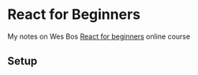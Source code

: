 # React for Beginners

My notes on Wes Bos [React for beginners](https://reactforbeginners.com/) online course

## Setup
